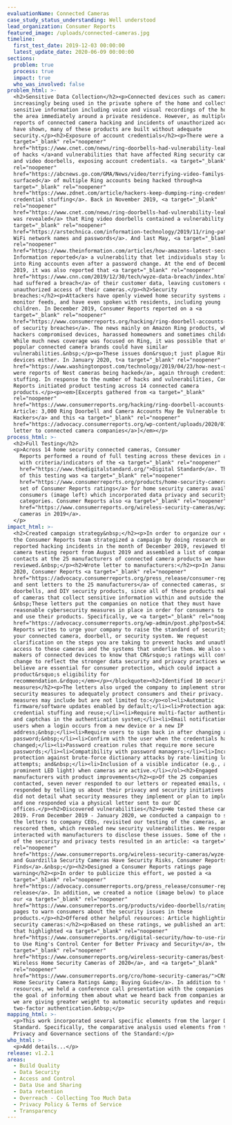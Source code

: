 ```yaml
---
evaluationName: Connected Cameras
case_study_status_understanding: Well understood
lead_organization: Consumer Reports
featured_image: /uploads/connected-cameras.jpg
timeline:
  first_test_date: 2019-12-03 00:00:00
  latest_update_date: 2020-06-09 00:00:00
sections:
  problem: true
  process: true
  impact: true
  who_was_involved: false
problem_html: >-
  <h2>Sensitive Data Collection</h2><p>Connected devices such as cameras are
  increasingly being used in the private sphere of the home and collect highly
  sensitive information including voice and visual recordings of the home and
  the area immediately around a private residence. However, as multiple
  reports of connected camera hacking and incidents of unauthorized access
  have shown, many of these products are built without adequate
  security.</p><h2>Exposure of account credentials</h2><p>There were a <a
  target="_blank" rel="noopener"
  href="https://www.cnet.com/news/ring-doorbells-had-vulnerability-leaking-wi-fi-login-info-researchers-found/">series
  of hacks </a>and vulnerabilities that have affected Ring security cameras
  and video doorbells, exposing account credentials. <a target="_blank"
  rel="noopener"
  href="https://abcnews.go.com/GMA/News/video/terrifying-video-familys-hacked-ring-camera-system-67704081">Reports
  surfaced</a> of multiple Ring accounts being hacked through<a
  target="_blank" rel="noopener"
  href="https://www.zdnet.com/article/hackers-keep-dumping-ring-credentials-online-for-the-giggles/">
  credential stuffing</a>. Back in November 2019, <a target="_blank"
  rel="noopener"
  href="https://www.cnet.com/news/ring-doorbells-had-vulnerability-leaking-wi-fi-login-info-researchers-found/">it
  was revealed</a> that Ring video doorbells contained a vulnerability that <a
  target="_blank" rel="noopener"
  href="https://arstechnica.com/information-technology/2019/11/ring-patches-total-lack-of-password-security-during-setup/">exposed
  WiFi network names and passwords</a>. And last May, <a target="_blank"
  rel="noopener"
  href="https://www.theinformation.com/articles/how-amazons-latest-security-device-let-people-spy-on-you">The
  Information reported</a> a vulnerability that let individuals stay logged
  into Ring accounts even after a password change. At the end of December
  2019, it was also reported that <a target="_blank" rel="noopener"
  href="https://www.cnn.com/2019/12/30/tech/wyze-data-breach/index.html">Wyze
  had suffered a breach</a> of their customer data, leaving customers open to
  unauthorized access of their cameras.</p><h2>Security
  breaches:</h2><p>Attackers have openly viewed home security systems and baby
  monitor feeds, and have even spoken with residents, including young
  children. In December 2019, Consumer Reports reported on a <a
  target="_blank" rel="noopener"
  href="https://www.consumerreports.org/hacking/ring-doorbell-accounts-may-be-vulnerable-to-hackers/">series
  of security breaches</a>. The news mainly on Amazon Ring products, where
  hackers compromised devices, harassed homeowners and sometimes children.
  While much news coverage was focused on Ring, it was possible that other
  popular connected camera brands could have similar
  vulnerabilities.&nbsp;</p><p>These issues don&rsquo;t just plague Ring
  devices either. In January 2020, t<a target="_blank" rel="noopener"
  href="https://www.washingtonpost.com/technology/2019/04/23/how-nest-designed-keep-intruders-out-peoples-homes-effectively-allowed-hackers-get/">here
  were reports of Nest cameras being hacked</a>, again through credential
  stuffing. In response to the number of hacks and vulnerabilities, Consumer
  Reports initiated product testing across 14 connected camera
  products.</p><p><em>[Excerpts gathered from <a target="_blank"
  rel="noopener"
  href="https://www.consumerreports.org/hacking/ring-doorbell-accounts-may-be-vulnerable-to-hackers/">CR
  Article: 3,000 Ring Doorbell and Camera Accounts May Be Vulnerable to
  Hackers</a> and this <a target="_blank" rel="noopener"
  href="https://advocacy.consumerreports.org/wp-content/uploads/2020/01/CR-Letter-to-Connected-Camera-Security-and-Doorbell-Manufacturers-1.13.20.pdf">advocacy
  letter to connected camera companies</a>]</em></p>
process_html: >-
  <h2>Full Testing</h2>
  <p>Across 14 home security connected cameras, Consumer
    Reports performed a round of full testing across these devices in accordance
    with criteria/indicators of the <a target="_blank" rel="noopener"
    href="https://www.thedigitalstandard.org/">Digital Standard</a>. The result
    of this testing was <a target="_blank" rel="noopener"
    href="https://www.consumerreports.org/products/home-security-cameras-200099/wireless-security-cameras-200101/view2/">a
    set of Consumer Reports ratings</a> for home security cameras available to
    consumers (image left) which incorporated data privacy and security
    categories. Consumer Reports also <a target="_blank" rel="noopener"
    href="https://www.consumerreports.org/wireless-security-cameras/wyze-and-guardzilla-home-security-cameras-have-security-risks/">reviewed
    cameras in 2019</a>.
  </p>
impact_html: >-
  <h2>Created campaign strategy&nbsp;</h2><p>In order to organize our efforts,
  the Consumer Reports team strategized a campaign by doing research on
  reported hacking incidents in the month of December 2019, reviewed the IP
  camera testing report from August 2019 and assembled a list of company
  contacts at the 25 manufacturers of connected camera products we have
  reviewed.&nbsp;</p><h2>Wrote letter to manufacturers:</h2><p>In January
  2020, Consumer Reports <a target="_blank" rel="noopener"
  href="https://advocacy.consumerreports.org/press_release/consumer-reports-urges-ring-wyze-guardzilla-and-others-to-raise-security-and-privacy-standards-for-connected-cameras/">drafted
  and sent letters to the 25 manufacturers</a> of connected cameras, smart
  doorbells, and DIY security products, since all of these products make use
  of cameras that collect sensitive information within and outside the home.
  &nbsp;These letters put the companies on notice that they must have
  reasonable cybersecurity measures in place in order for consumers to trust
  and use their products. Specifically, we <a target="_blank" rel="noopener"
  href="https://advocacy.consumerreports.org/wp-admin/post.php?post=54328&amp;action=edit">stated</a>:&nbsp;</p><blockquote><p><em>&ldquo;...Consumer
  Reports writes to urge your company to raise the standard of security for
  your connected camera, doorbell, or security system. We request
  clarification on the steps you are taking to prevent hacks and unauthorized
  access to these cameras and the systems that underlie them. We also want
  makers of connected devices to know that CR&rsquo;s ratings will continue to
  change to reflect the stronger data security and privacy practices we
  believe are essential for consumer protection, which could impact a
  product&rsquo;s eligibility for
  recommendation.&rdquo;</em></p></blockquote><h2>Identified 10 security
  measures</h2><p>The letters also urged the company to implement stronger
  security measures to adequately protect consumers and their privacy. These
  measures may include but are not limited to:</p><ol><li>Automatic
  firmware/software updates enabled by default;</li><li>Protection against
  credential stuffing and reuse;</li><li>Require multi-factor authentication
  and captchas in the authentication system;</li><li>Email notifications for
  users when a login occurs from a new device or a new IP
  address;&nbsp;</li><li>Require users to sign back in after changing a
  password;&nbsp;</li><li>Confirm with the user when the credentials have been
  changed;</li><li>Password creation rules that require more secure
  passwords;</li><li>Compatibility with password managers;</li><li>Increased
  protection against brute-force dictionary attacks by rate-limiting login
  attempts; and&nbsp;</li><li>Inclusion of a visible indicator (e.g., a
  prominent LED light) when cameras are active.</li></ol><h2>Engaged
  manufacturers with product improvements</h2><p>Of the 25 companies
  contacted, seven never responded to our letters or repeated emails, one
  responded by telling us about their privacy and security initiatives (but
  did not detail what security measures they implement or plan to implement),
  and one responded via a physical letter sent to our DC
  offices.</p><h2>Discovered vulnerabilities</h2><p>We tested these cameras in
  2019. From December 2019 - January 2020, we conducted a campaign to send out
  the letters to company CEOs, revisited our testing of the cameras, and then
  rescored them, which revealed new security vulnerabilities. We responsibly
  interacted with manufacturers to disclose these issues. Some of the results
  of the security and privacy tests resulted in an article: <a target="_blank"
  rel="noopener"
  href="https://www.consumerreports.org/wireless-security-cameras/wyze-and-guardzilla-home-security-cameras-have-security-risks/">Wyze
  and Guardzilla Security Cameras Have Security Risks, Consumer Reports
  Finds</a>.&nbsp;</p><h2>Designed a Consumer Reports ratings page
  warning</h2><p>In order to publicize this effort, we posted a <a
  target="_blank" rel="noopener"
  href="https://advocacy.consumerreports.org/press_release/consumer-reports-urges-ring-wyze-guardzilla-and-others-to-raise-security-and-privacy-standards-for-connected-cameras/">press
  release</a>. In addition, we created a notice (image below) to place above
  our <a target="_blank" rel="noopener"
  href="https://www.consumerreports.org/products/video-doorbells/ratings-overview/">ratings</a>
  pages to warn consumers about the security issues in these
  products.</p><h2>Offered other helpful resources: Article highlighting best
  security cameras:</h2><p>Based on these ratings, we published an article
  that highlighted <a target="_blank" rel="noopener"
  href="https://www.consumerreports.org/digital-security/how-to-use-ring-doorbell-control-center-privacy-security/">How
  to Use Ring's Control Center for Better Privacy and Security</a>, the <a
  target="_blank" rel="noopener"
  href="https://www.consumerreports.org/wireless-security-cameras/best-wireless-home-security-cameras-of-the-year/">Best
  Wireless Home Security Cameras of 2020</a>, and <a target="_blank"
  rel="noopener"
  href="https://www.consumerreports.org/cro/home-security-cameras/">CR&rsquo;s
  Home Security Camera Ratings &amp; Buying Guide</a>. In addition to these
  resources, we held a conference call presentation with the companies with
  the goal of informing them about what we heard back from companies and how
  we are giving greater weight to automatic security updates and requiring
  two-factor authentication.&nbsp;</p>
mapping_html: >-
  <p>This work incorporated several specific elements from the larger Digital
  Standard. Specifically, the comparative analysis used elements from the
  Privacy and Governance sections of the Standard:</p>
who_html: >-
  <p>Add details...</p>
release: v1.2.1
areas:
  - Build Quality
  - Data Security
  - Access and Control
  - Data Use and Sharing
  - Data retention
  - Overreach - Collecting Too Much Data
  - Privacy Policy & Terms of Service
  - Transparency
---
```


